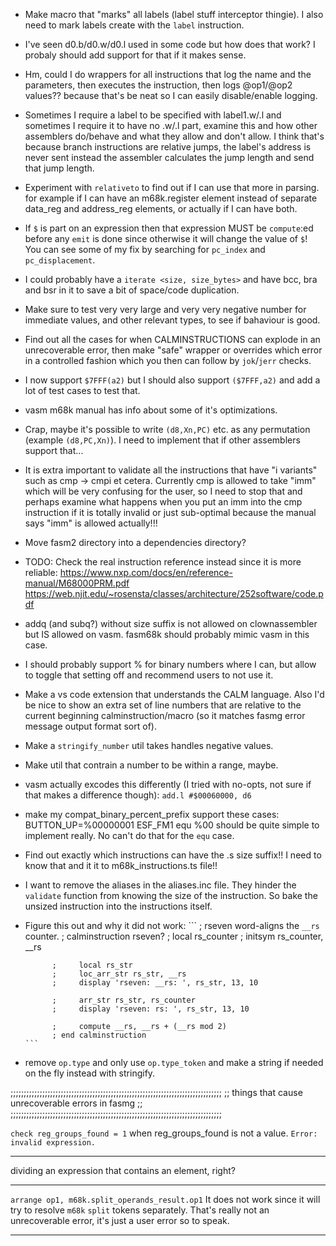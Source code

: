 * Make macro that "marks" all labels (label stuff interceptor thingie).
  I also need to mark labels create with the `label` instruction.
* I've seen d0.b/d0.w/d0.l used in some code but how does that work?
  I probaly should add support for that if it makes sense.
* Hm, could I do wrappers for all instructions that log the name and the
  parameters, then executes the instruction, then logs @op1/@op2 values??
  because that's be neat so I can easily disable/enable logging.
* Sometimes I require a label to be specified with label1.w/.l and sometimes
  I require it to have no .w/.l part, examine this and how other assemblers
  do/behave and what they allow and don't allow.
  I think that's because branch instructions are relative jumps,
  the label's address is never sent instead the assembler calculates the
  jump length and send that jump length.
* Experiment with `relativeto` to find out if I can use that more in parsing.
  for example if I can have an m68k.register element instead of separate
  data_reg and address_reg elements, or actually if I can have both.
* If `$` is part on an expression then that expression MUST be `compute`:ed
      before any `emit` is done since otherwise it will change the value of `$`!
      You can see some of my fix by searching for `pc_index` and
      `pc_displacement`.
* I could probably have a `iterate <size, size_bytes>` and have bcc, bra and bsr
      in it to save a bit of space/code duplication.
* Make sure to test very very large and very very negative number for immediate
      values, and other relevant types, to see if bahaviour is good.
* Find out all the cases for when CALMINSTRUCTIONS can explode in an
      unrecoverable error, then make "safe" wrapper or overrides which
      error in a controlled fashion which you then can follow by `jok`/`jerr`
      checks.
* I now support `$7FFF(a2)` but I should also support `($7FFF,a2)` and add a lot
      of test cases to test that.
* vasm m68k manual has info about some of it's optimizations.
* Crap, maybe it's possible to write `(d8,Xn,PC)`
  etc. as any permutation (example `(d8,PC,Xn)`).
  I need to implement that if other assemblers
  support that...
* It is extra important to validate all the instructions that have "i variants"
      such as cmp -> cmpi et cetera. Currently cmp is allowed to take "imm"
      which will be very confusing for the user, so I need to stop that
      and perhaps examine what happens when you put an imm into the cmp
      instruction if it is totally invalid or just sub-optimal because 
      the manual says "imm" is allowed actually!!!
* Move fasm2 directory into a dependencies directory?
* TODO: Check the real instruction reference instead since it is more reliable:
  https://www.nxp.com/docs/en/reference-manual/M68000PRM.pdf
  https://web.njit.edu/~rosensta/classes/architecture/252software/code.pdf
* addq (and subq?) without size suffix is not allowed on clownassembler but IS
      allowed on vasm. fasm68k should probably mimic vasm in this case.
* I should probably support % for binary numbers where I can, but allow to
      toggle that setting off and recommend users to not use it.
* Make a vs code extension that understands the CALM language.
      Also I'd be nice to show an extra set of line numbers that are relative to
      the current beginning calminstruction/macro (so it matches fasmg error
      message output format sort of).
* Make a `stringify_number` util takes handles negative values.
* Make util that contrain a number to be within a range, maybe.
* vasm actually excodes this differently (I tried with no-opts, not sure if that
      makes a difference though):
      `add.l #$00060000, d6`
* make my compat_binary_percent_prefix support these cases:
      BUTTON_UP=%00000001
      ESF_FM1 equ %00
            should be quite simple to implement really.
            No can't do that for the `equ` case.
* Find out exactly which instructions can have the .s size suffix!!
      I need to know that and it it to m68k_instructions.ts file!!
* I want to remove the aliases in the aliases.inc file. They hinder the
      `validate` function from knowing the size of the instruction. So
      bake the unsized instruction into the instructions itself.
* Figure this out and why it did not work:
      ```
            ; rseven word-aligns the `__rs` counter.
            ; calminstruction rseven?
            ;     local rs_counter
            ;     initsym rs_counter, __rs

            ;     local rs_str
            ;     loc_arr_str rs_str, __rs
            ;     display 'rseven: __rs: ', rs_str, 13, 10

            ;     arr_str rs_str, rs_counter
            ;     display 'rseven: rs: ', rs_str, 13, 10

            ;     compute __rs, __rs + (__rs mod 2)
            ; end calminstruction
      ```
* remove `op.type` and only use `op.type_token` and make a string if needed
      on the fly instead with stringify.

;;;;;;;;;;;;;;;;;;;;;;;;;;;;;;;;;;;;;;;;;;;;;;;;;;;;;;;;;;;;;;;;;;;;;;;;;;;;;;;;
;; things that cause unrecoverable errors in fasmg                            ;;
;;;;;;;;;;;;;;;;;;;;;;;;;;;;;;;;;;;;;;;;;;;;;;;;;;;;;;;;;;;;;;;;;;;;;;;;;;;;;;;;

`check reg_groups_found = 1` when reg_groups_found is not a value.
`Error: invalid expression.`

---

dividing an expression that contains an element, right?

---

`arrange op1, m68k.split_operands_result.op1`
It does not work since it will try to resolve `m68k` `split` tokens separately.
That's really not an unrecoverable error, it's just a user error so to speak.

---





